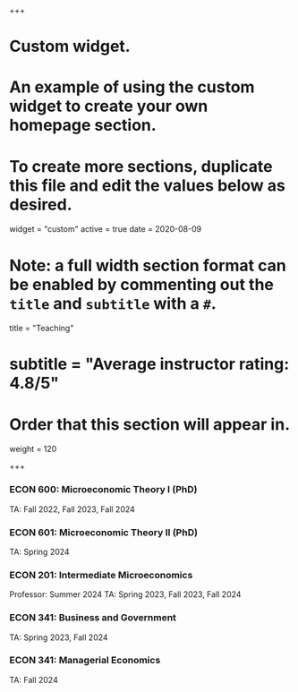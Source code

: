 +++
# Custom widget.
# An example of using the custom widget to create your own homepage section.
# To create more sections, duplicate this file and edit the values below as desired.
widget = "custom"
active = true
date = 2020-08-09

# Note: a full width section format can be enabled by commenting out the `title` and `subtitle` with a `#`.
title = "Teaching"
# subtitle = "Average instructor rating: 4.8/5"

# Order that this section will appear in.
weight = 120

+++

### ECON 600: Microeconomic Theory I (PhD)
TA: Fall 2022, Fall 2023, Fall 2024

### ECON 601: Microeconomic Theory II (PhD)
TA: Spring 2024

### ECON 201: Intermediate Microeconomics
Professor: Summer 2024
TA: Spring 2023, Fall 2023, Fall 2024 

### ECON 341: Business and Government 
TA: Spring 2023, Fall 2024

### ECON 341: Managerial Economics 
TA: Fall 2024

